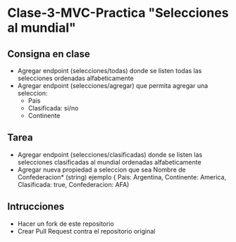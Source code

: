 #  Clase-3-MVC-Practica "Selecciones al mundial"
## Consigna en clase
- Agregar endpoint (selecciones/todas) donde se listen todas las selecciones ordenadas alfabeticamente
- Agregar endpoint (selecciones/agregar) que permita agregar una seleccion:
	- Pais
	- Clasificada: si/no
	- Continente

## Tarea
- Agregar endpoint (selecciones/clasificadas) donde se listen las selecciones clasificadas al mundial ordenadas alfabeticamente
- Agregar nueva propiedad a seleccion que sea Nombre de Confederacion* (string) ejemplo { Pais: Argentina, Continente: America, Clasificada: true, Confederacion: AFA)

## Intrucciones
- Hacer un fork de este repositorio
- Crear Pull Request contra el repositorio original
